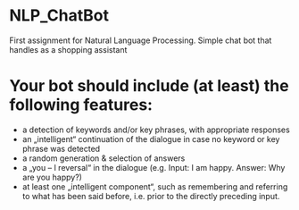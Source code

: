 # NLP_ChatBot
First assignment for Natural Language Processing. Simple chat bot that handles as a shopping assistant

# Your bot should include (at least) the following features:
- a detection of keywords and/or key phrases, with appropriate responses
- an „intelligent“ continuation of the dialogue in case no keyword or key phrase was detected
- a random generation & selection of answers
- a „you – I reversal“ in the dialogue (e.g. Input: I am happy. Answer: Why are you happy?)
- at least one „intelligent component“, such as remembering and referring to what has been said before, i.e. prior to the directly preceding input.
